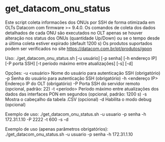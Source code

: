 # get_datacom_onu_status
Este script coleta informacões dos ONUs por SSH de forma otimizada em OLTs Datacom com firmware >= 9.4.0.
Os comandos de coleta dos dados detalhados de cada ONU são executados no OLT apenas se houver alteração nos status dos ONUs (quantidade Up/Down) ou se o tempo desde a última coleta estiver expirado (default 1200 s)
Os produtos suportados podem ser verificados no site https://datacom.com.br/pt/produtos/gpon

Uso: ./get_datacom_onu_status.sh [-u usuário] [-p senha] [-h endereço IP] [-P porta SSH] [-t período máximo entre atualizações] [-s] [-d]

Opções:
  -u <usuário>     Nome do usuário para autenticação SSH (obrigatório)
  -p <senha>       Senha do usuário para autenticação SSH (obrigatório)
  -h <endereço IP> Endereço IP do OLT (obrigatório)
  -P <porta SSH>   Porta SSH do servidor remoto (opcional, padrão: 22)
  -t <período>     Período máximo entre atualizações dos dados das interfaces PON em segundos (opcional, padrão: 1200 s)
  -s               Mostra o cabeçalho da tabela .CSV (opcional)
  -d               Habilita o modo debug (opcional)

Exemplo de uso:
  ./get_datacom_onu_status.sh -u usuario -p senha -h 172.31.1.10 -P 2222 -t 600 -s -d

Exemplo de uso (apenas parâmetros obrigatórios):
 ./get_datacom_onu_status.sh -u usuario -p senha -h 172.31.1.10
